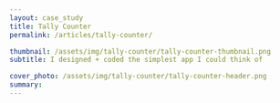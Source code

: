 ```yaml
---
layout: case_study
title: Tally Counter
permalink: /articles/tally-counter/

thumbnail: /assets/img/tally-counter/tally-counter-thumbnail.png
subtitle: I designed + coded the simplest app I could think of

cover_photo: /assets/img/tally-counter/tally-counter-header.png
summary: 
---
```


